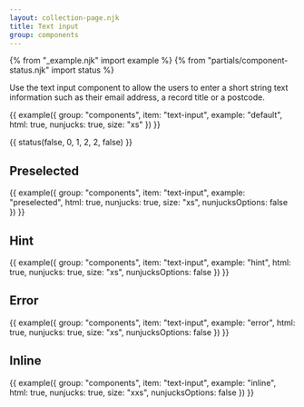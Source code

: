 ```yaml
---
layout: collection-page.njk
title: Text input
group: components
---
```


{% from "_example.njk" import example %}
{% from "partials/component-status.njk" import status %}

Use the text input component to allow the users to enter a short string text information such as their email address, a record title or a postcode.

{{ example({ group: "components", item: "text-input", example: "default", html: true, nunjucks: true, size: "xs" }) }}

{{ status(false, 0, 1, 2, 2, false) }}

## Preselected

{{ example({ group: "components", item: "text-input", example: "preselected", html: true, nunjucks: true, size: "xs", nunjucksOptions: false }) }}

## Hint

{{ example({ group: "components", item: "text-input", example: "hint", html: true, nunjucks: true, size: "xs", nunjucksOptions: false }) }}

## Error

{{ example({ group: "components", item: "text-input", example: "error", html: true, nunjucks: true, size: "xs", nunjucksOptions: false }) }}

## Inline

{{ example({ group: "components", item: "text-input", example: "inline", html: true, nunjucks: true, size: "xxs", nunjucksOptions: false }) }}
